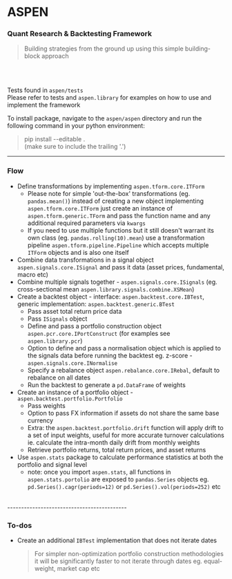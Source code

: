 # ASPEN
### Quant Research & Backtesting Framework
> Building strategies from the ground up using this simple building-block approach
<br>
<br>

Tests found in `aspen/tests` <br>
Please refer to tests and `aspen.library` for examples on how to use and implement the framework
<br>

To install package, navigate to the `aspen/aspen` directory and run the following command in your python environment:
> pip install --editable . <br>
(make sure to include the trailing '.')
-------------------------------------------

### Flow
- Define transformations by implementing `aspen.tform.core.ITForm`
	- Please note for simple 'out-the-box' transformations (eg. `pandas.mean()`) instead of creating a new object implementing `aspen.tform.core.ITForm` just create an instance of `aspen.tform.generic.TForm` and pass the function name and any additional required parameters via `kwargs`
	- If you need to use multiple functions but it still doesn't warrant its own class (eg. `pandas.rolling(10).mean`) use a transformation pipeline `aspen.tform.pipeline.Pipeline` which accepts multiple `ITForm` objects and is also one itself
- Combine data transformations in a signal object `aspen.signals.core.ISignal` and pass it data (asset prices, fundamental, macro etc)
- Combine multiple signals together - `aspen.signals.core.ISignals` (eg. cross-sectional mean `aspen.library.signals.combine.XSMean`)
- Create a backtest object - interface: `aspen.backtest.core.IBTest`, generic implementation: `aspen.backtest.generic.BTest`
	- Pass asset total return price data
	- Pass `ISignals` object
	- Define and pass a portfolio construction object `aspen.pcr.core.IPortConstruct` (for examples see `aspen.library.pcr`)
	- Option to define and pass a normalisation object which is applied to the signals data before running the backtest eg. z-score - `aspen.signals.core.INormalise`
	- Specify a rebalance object `aspen.rebalance.core.IRebal`, default to rebalance on all dates
	- Run the backtest to generate a `pd.DataFrame` of weights
- Create an instance of a portfolio object - `aspen.backtest.portfolio.Portfolio`
	- Pass weights
	- Option to pass FX information if assets do not share the same base currency
	- Extra: the `aspen.backtest.portfolio.drift` function will apply drift to a set of input weights, useful for more accurate turnover calculations ie. calculate the intra-month daily drift from monthly weights
	- Retrieve portfolio returns, total return prices, and asset returns
- Use `aspen.stats` package to calculate performance statistics at both the portfolio and signal level
	- note: once you import `aspen.stats`, all functions in `aspen.stats.portolio` are exposed to `pandas.Series` objects eg. `pd.Series().cagr(periods=12)` or `pd.Series().vol(periods=252)` etc

<br>
-------------------------------------------

### To-dos
- Create an additional `IBTest` implementation that does not iterate dates
	> For simpler non-optimization portfolio construction methodologies it will be significantly faster to not iterate through dates eg. equal-weight, market cap etc
